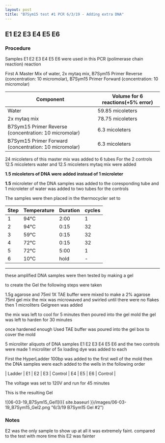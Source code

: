 ```yaml
---
layout: post
title: "B7Sym15 test #1 PCR 6/3/19 - Adding extra DNA"
---
```


##   E1 E2 E3 E4 E5 E6 

### Procedure

Samples E1 E2 E3 E4 E5 E6 were used in this PCR (polimerase chain reaction) reaction 

First A Master Mix of water, 2x mytaq mix, B7Sym15 Primer Reverse (concentration: 10 micromolar), B7Sym15 Primer Forward (concentration: 10 micromolar)


|Component| Volume for 6 reactions(+5% error)|
|---------|---------------------------|
|Water| 59.85 micoleters|
|2x mytaq mix| 78.75 micoleters|
|B7Sym15 Primer Reverse (concentration: 10 micromolar)| 6.3 micoleters|
|B7Sym15 Primer Forward (concentration: 10 micromolar)| 6.3 micoleters|

24 micoleters of this master mix was added to 6 tubes 
For the 2 controls 12.5 micoleters water and 12.5 micoleters mytaq mix were added

**1.5 micoleters of DNA were added instead of 1 microleter**

**1.5** microleter of the DNA samples was added to the coresponding tube
and 1 microleter of water was added to two tubes for the controls

The samples were then placed in the thermocycler set to 


|Step|Temperature|Duration|cycles|
|----|-------|--------|-------|
|1|94°C|2:00|1|
|2|94°C|0:15|32|
|3|59°C|0:15|32|
|4|72°C|0:15|32|
|5|72°C|5:00|1|
|6|10°C|hold|-|

___________

these amplified DNA samples were then tested by making a gel

to create the Gel the following steps were taken 

1.5g agarose and 75ml 1X TAE buffer were mixed to make a 2% agarose 75ml gel mix 
the mix was microwaved and swirled until there were no flakes 
then 1 microliters Gelgreen was added

the mix was left to cool for 5 minutes then poured into the gel mold
the gel was left to harden for 30 minutes 

once hardened enough Used TAE buffer was poured into the gel box to cover the mold

5 microliter aliquots of DNA samples E1 E2 E3 E4 E5 E6 and the two controls were made 
1 microliter of 5x loading dye was added to each

First the HyperLadder 100bp was added to the first well of the mold 
then the DNA samples were each added to the wells in the following order 

| Ladder | E1 | E2 | E3 | Control | E4 | E5 | E6 | Control |

The voltage was set to 120V and run for 45 minutes


This is the resulting Gel

![06-03-19_B7Sym15_Gel1]({{ site.baseurl }}/images/06-03-19_B7Sym15_Gel2.png "6/3/19 B7Sym15 Gel #2")

### Notes

E2 was the only sample to show up at all
it was extremely faint.
compared to the test with more time this E2 was fainter 